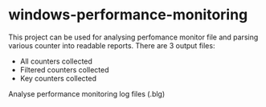 # windows-performance-monitoring

This project can be used for analysing perfomance monitor file and parsing various counter into readable reports. 
There are 3 output files:
- All counters collected
- Filtered counters collected
- Key counters collected


Analyse performance monitoring log files (.blg)
